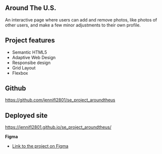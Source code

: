 ## Around The U.S.

An interactive page where users can add and remove photos, like photos of other users, and make a few minor adjustments to their own profile.

## Project features

- Semantic HTML5
- Adaptive Web Design
- Responsibe design
- Grid Layout
- Flexbox

## Github

https://github.com/jennifl2801/se_project_aroundtheus

## Deployed site

https://jennifl2801.github.io/se_project_aroundtheus/

**Figma**

- [Link to the project on Figma](https://www.figma.com/file/ii4xxsJ0ghevUOcssTlHZv/Sprint-3%3A-Around-the-US?node-id=0%3A1)
